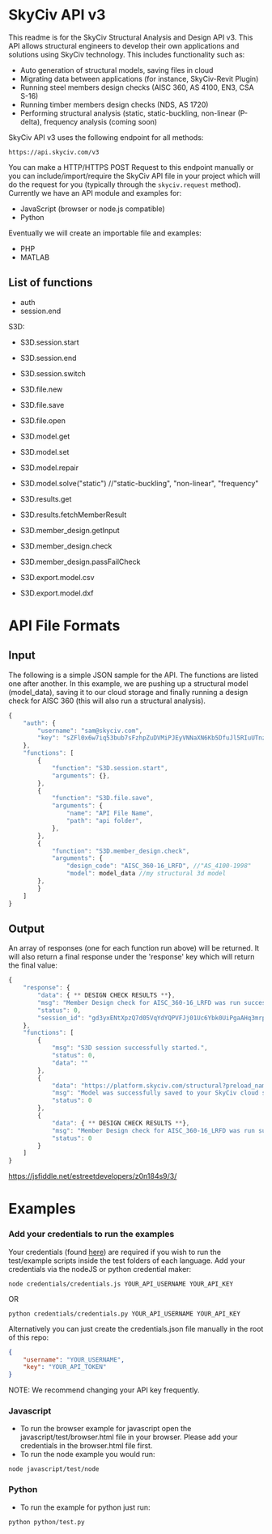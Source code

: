 # SkyCiv API v3

This readme is for the SkyCiv Structural Analysis and Design API v3. This API allows structural engineers to develop their own applications and solutions using SkyCiv technology. This includes functionality such as:

* Auto generation of structural models, saving files in cloud
* Migrating data between applications (for instance, SkyCiv-Revit Plugin)
* Running steel members design checks (AISC 360, AS 4100, EN3, CSA S-16)
* Running timber members design checks (NDS, AS 1720)
* Performing structural analysis (static, static-buckling, non-linear (P-delta), frequency analysis (coming soon)

SkyCiv API v3 uses the following endpoint for all methods:
```
https://api.skyciv.com/v3
```

You can make a HTTP/HTTPS POST Request to this endpoint manually or you can include/import/require the SkyCiv API file in your project which will do the request for you (typically through the `skyciv.request` method). Currently we have an API module and examples for:
* JavaScript (browser or node.js compatible)
* Python

Eventually we will create an importable file and examples:
* PHP
* MATLAB

## List of functions
* auth
* session.end

S3D:
* S3D.session.start
* S3D.session.end
* S3D.session.switch

* S3D.file.new
* S3D.file.save
* S3D.file.open

* S3D.model.get
* S3D.model.set
* S3D.model.repair
* S3D.model.solve("static") //"static-buckling", "non-linear", "frequency" 

* S3D.results.get
* S3D.results.fetchMemberResult

* S3D.member_design.getInput
* S3D.member_design.check
* S3D.member_design.passFailCheck

* S3D.export.model.csv
* S3D.export.model.dxf

# API File Formats

## Input
The following is a simple JSON sample for the API. The functions are listed one after another. In this example, we are pushing up a structural model (model_data), saving it to our cloud storage and finally running a design check for AISC 360 (this will also run a structural analysis).

```javascript
{
	"auth": {
		"username": "sam@skyciv.com",
		"key": "sZFl0x6w7iq53bub7sFzhpZuDVMiPJEyVNNaXN6Kb5DfuJl5RIuUTnzK6HwKx4k6"
	},
	"functions": [
		{
			"function": "S3D.session.start",
			"arguments": {},
		},
		{
			"function": "S3D.file.save",
			"arguments": {
				"name": "API File Name",
				"path": "api folder",
			},
		},
		{
			"function": "S3D.member_design.check",
			"arguments": {
				"design_code": "AISC_360-16_LRFD", //"AS_4100-1998" 
				"model": model_data //my structural 3d model
		},
		}
	]
}
```
## Output
An array of responses (one for each function run above) will be returned. It will also return a final response under the 'response' key which will return the final value:
```javascript
{
	"response": {
		"data": { ** DESIGN CHECK RESULTS **},
		"msg": "Member Design check for AISC_360-16_LRFD was run successfully.",
		"status": 0,
		"session_id": "gd3yxENtXpzQ7d05VqYdYQPVFJj01Uc6Ybk0UiPgaAHq3mrpIpdbiV1Bh8eAt8XV"
	},
	"functions": [
		{
			"msg": "S3D session successfully started.",
			"status": 0,
			"data": ""
		},
		{
			"data": "https://platform.skyciv.com/structural?preload_name=API%20File%20Name&preload_path=api",
			"msg": "Model was successfully saved to your SkyCiv cloud storage in the folder api. You can access this file from your SkyCiv Dashboard, or directly from https://platform.skyciv.com/structural?preload_name=API%20File%20Name&preload_path=api",
			"status": 0
		},
		{
			"data": { ** DESIGN CHECK RESULTS **},
			"msg": "Member Design check for AISC_360-16_LRFD was run successfully.",
			"status": 0
		}
	]
}
```
https://jsfiddle.net/estreetdevelopers/z0n184s9/3/


# Examples

### Add your credentials to run the examples
Your credentials (found [here](https://platform.skyciv.com/account/settings)) are required if you wish to run the test/example scripts inside the test folders of each language. Add your credentials via the nodeJS or python credential maker:
```
node credentials/credentials.js YOUR_API_USERNAME YOUR_API_KEY
```
OR
```
python credentials/credentials.py YOUR_API_USERNAME YOUR_API_KEY
```

Alternatively you can just create the credentials.json file manually in the root of this repo:
```json
{
	"username": "YOUR_USERNAME",
	"key": "YOUR_API_TOKEN"
}
```

NOTE: We recommend changing your API key frequently.

### Javascript
* To run the browser example for javascript open the javascript/test/browser.html file in your browser. Please add your credentials in the browser.html file first.
* To run the node example you would run:
```
node javascript/test/node
```

### Python
* To run the example for python just run:
```
python python/test.py
```
